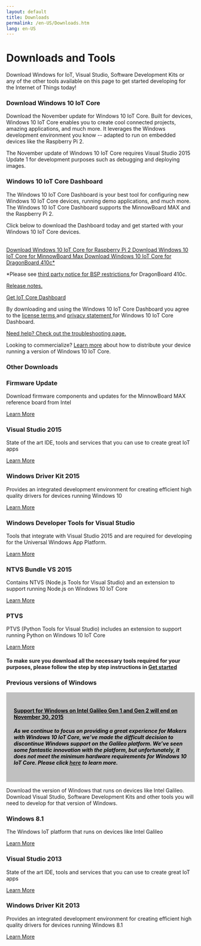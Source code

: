 ```yaml
---
layout: default
title: Downloads
permalink: /en-US/Downloads.htm
lang: en-US
---
```


<div class="row section-heading">
    <div class="col-md-6 col-sm-12">
        <h1>Downloads and Tools</h1>
        <p>Download Windows for IoT, Visual Studio, Software Development Kits or any of the other tools available on this page to get started developing for the Internet of Things today!</p>
    </div>
    <div class="col-md-6 col-sm-12">
    <div class="downloads-image"></div>
  </div>
</div>

<div class="row">
	<div class="col-md-6 col-sm-12">
		<h3 class="divider">Download Windows 10 IoT Core</h3>
		<div class="preview">
			<p>
				Download the November update for Windows 10 IoT Core. Built for devices, Windows 10 IoT Core enables you to create cool connected projects, amazing applications, and much more. It leverages the Windows development environment you know -- adapted to run on embedded devices like the Raspberry Pi 2.
			</p>
			<p>
				The November update of Windows 10 IoT Core requires Visual Studio 2015 Update 1 for development purposes such as debugging and deploying images.
			</p>
		</div>
	</div>
	<div class="col-md-6 col-sm-12">
		<h3 class="divider">Windows 10 IoT Core Dashboard</h3>
		<p>The Windows 10 IoT Core Dashboard is your best tool for configuring new Windows 10 IoT Core devices, running demo applications, and much more. The Windows 10 IoT Core Dashboard supports the MinnowBoard MAX and the Raspberry Pi 2.</p>
		<p>Click below to download the Dashboard today and get started with your Windows 10 IoT Core devices.</p>
	</div>
</div>

<br>

<div class="row">
	<div class="col-md-6 col-sm-12">
		<a href="http://go.microsoft.com/fwlink/?LinkId=691711" class="button-blue button-flat"> Download Windows 10 IoT Core for Raspberry Pi 2 </a>
		<a href="http://go.microsoft.com/fwlink/?LinkId=691712" class="button-blue button-flat"> Download Windows 10 IoT Core for MinnowBoard Max </a>
		<a href="http://go.microsoft.com/fwlink/?LinkId=691713" class="button-blue button-flat"> Download Windows 10 IoT Core for DragonBoard 410c&#42;</a>
		<p>
			&#42;Please see <a href="http://aka.ms/thirdpartynotices" target="_blank"> third party notice for BSP restrictions </a> for DragonBoard 410c.</p>
		<p>
			<a href="{{site.baseurl}}/{{page.lang}}/win10/ReleaseNotesRTM.htm"> Release notes. </a>
		</p>
	</div>
	<div class="col-md-6 col-sm-12">
		<a href="http://go.microsoft.com/fwlink/?LinkID=708576" class="button-blue button-flat"> Get IoT Core Dashboard </a>
    <p> By downloading and using the Windows 10 IoT Core Dashboard you agree to the <a href="http://go.microsoft.com/fwlink/?LinkID=703960&clcid=0x4809"> license terms </a> and <a href="http://go.microsoft.com/fwlink/?LinkId=521839"> privacy statement </a> for Windows 10 IoT Core Dashboard. </p>
    <p>
			<a href="{{site.baseurl}}/{{page.lang}}/win10/IoTDashboardTroubleshooting.htm"> Need help? Check out the troubleshooting page. </a>
		</p>
	</div>
</div>
<div class="row">
	<div class="col-md-12">
		<p>Looking to commercialize? <a href="http://go.microsoft.com/fwlink/?LinkId=708649" target="_blank">Learn more</a> about how to distribute your device running a version of Windows 10 IoT Core.</p>
	</div>
</div>


<div class="row">
	<h3 class="divider"> Other Downloads </h3>
</div>

<div class="row">
	<div class="col-md-3">
		<h3>Firmware Update</h3>
		<p>Download firmware components and updates for the MinnowBoard MAX reference board from Intel</p>
		<a href="http://firmware.intel.com/projects/minnowboard-max" target="_blank">Learn More</a>
	</div>
	<div class="col-md-3">
		<h3>Visual Studio 2015</h3>
		<p>State of the art IDE, tools and services that you can use to create great IoT apps</p>
		<a href="https://www.visualstudio.com/vs-2015-product-editions" target="_blank">Learn More</a>
	</div>
	<div class="col-md-3">
		<h3>Windows Driver Kit 2015</h3>
		<p>Provides an integrated development environment for creating efficient high quality drivers for devices running Windows 10</p>
		<a href="https://msdn.microsoft.com/en-US/windows/hardware/dn913721(v=vs.8.5).aspx" target="_blank">Learn More</a>
	</div>
	<div class="col-md-3">
		<h3>Windows Developer Tools for Visual Studio</h3>
		<p>Tools that integrate with Visual Studio 2015 and are required for developing for the Universal Windows App Platform.</p>
		<a href="https://dev.windows.com/en-us/downloads" target="_blank">Learn More</a>
	</div>
</div>
<div class="row">
	 <div class="col-md-3">
		<h3>NTVS Bundle VS 2015</h3>
		<p>Contains NTVS (Node.js Tools for Visual Studio) and an extension to support running Node.js on Windows 10 IoT Core</p>
		<a href="https://github.com/ms-iot/ntvsiot/releases" target="_blank">Learn More</a>
	</div>
	<div class="col-md-3">
		<h3>PTVS</h3>
		<p>PTVS (Python Tools for Visual Studio) includes an extension to support running Python on Windows 10 IoT Core</p>
		<a href="https://github.com/microsoft/ptvs/releases" target="_blank">Learn More</a>
	</div>
</div>
<div class="row">
	<div class="col-md-12">
		<h4>To make sure you download all the necessary tools required for your purposes, please follow the step by step instructions in <a href="{{site.baseurl}}/{{page.lang}}/GetStarted.htm">Get started</a></h4>
	</div>
</div>

<div class="row">
	<h3 class="divider"> Previous versions of Windows </h3>
	<div style="background-color:Silver; color:black; padding:20px;">
		<h4><u>Support for Windows on Intel Galileo Gen 1 and Gen 2 will end on November 30, 2015</u></h4>
		<p><h5>As we continue to focus on providing a great experience for Makers with Windows 10 IoT Core, we’ve made the difficult decision to discontinue Windows support on the Galileo platform. We’ve seen some fantastic innovation with the platform, but unfortunately, it does not meet the minimum hardware requirements for Windows 10 IoT Core. Please click <a href="http://go.microsoft.com/fwlink/?LinkId=690091" target="_blank">here</a> to learn more.</h5></p>
	</div>
	<p>Download the version of Windows that runs on devices like Intel Galileo. Download Visual Studio, Software Development Kits and other tools you will need to develop for that version of Windows.</p>
</div>
<div class="row">
	<div class="col-md-3">
		<h3>Windows 8.1</h3>
		<p>The Windows IoT platform that runs on devices like Intel Galileo</p>
		<a href="https://connect.microsoft.com/windowsembeddedIoT/Downloads/DownloadDetails.aspx?DownloadID=57182" target="_blank">Learn More</a>
	</div>
	<div class="col-md-3">
		<h3>Visual Studio 2013</h3>
		<p>State of the art IDE, tools and services that you can use to create great IoT apps</p>
		<a href="https://www.visualstudio.com/en-us/downloads/download-visual-studio-vs.aspx" target="_blank">Learn More</a>
	</div>
	<div class="col-md-3">
		<h3>Windows Driver Kit 2013</h3>
		<p>Provides an integrated development environment for creating efficient high quality drivers for devices running Windows 8.1</p>
		<a href="https://msdn.microsoft.com/library/windows/hardware/ff557573" target="_blank">Learn More</a>
	</div>
</div>

